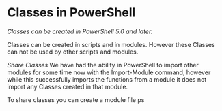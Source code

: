 # Classes in PowerShell


*Classes can be created in PowerShell 5.0 and later.*

Classes can be created in scripts and in modules. However these Classes can not be used by
other scripts and modules.

*Share Classes*
We have had the ability in PowerShell to import other modules for some time now with the 
Import-Module command, however while this successfully imports the functions from a 
module it does not import any Classes created in that module.

To share classes you can create a module file ps
